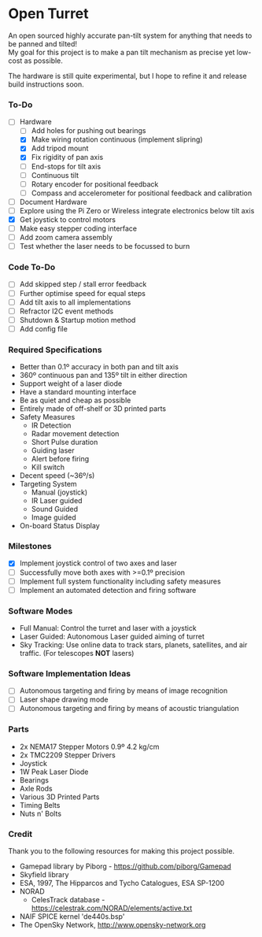 # Open Turret

An open sourced highly accurate pan-tilt system for anything that needs to be panned and tilted!\
My goal for this project is to make a pan tilt mechanism as precise yet low-cost as possible.

The hardware is still quite experimental, but I hope to refine it and release build instructions soon.

### To-Do

- [ ] Hardware
    - [ ] Add holes for pushing out bearings
    - [x] Make wiring rotation continuous (implement slipring)
    - [x] Add tripod mount
    - [x] Fix rigidity of pan axis
    - [ ] End-stops for tilt axis
    - [ ] Continuous tilt
    - [ ] Rotary encoder for positional feedback
    - [ ] Compass and accelerometer for positional feedback and calibration
- [ ] Document Hardware
- [ ] Explore using the Pi Zero or Wireless integrate electronics below tilt axis
- [x] Get joystick to control motors
- [ ] Make easy stepper coding interface
- [ ] Add zoom camera assembly
- [ ] Test whether the laser needs to be focussed to burn

### Code To-Do

- [ ] Add skipped step / stall error feedback
- [ ] Further optimise speed for equal steps
- [ ] Add tilt axis to all implementations
- [ ] Refractor I2C event methods
- [ ] Shutdown & Startup motion method
- [ ] Add config file

### Required Specifications

- Better than 0.1º accuracy in both pan and tilt axis
- 360º continuous pan and 135º tilt in either direction
- Support weight of a laser diode
- Have a standard mounting interface
- Be as quiet and cheap as possible
- Entirely made of off-shelf or 3D printed parts
- Safety Measures
    - IR Detection
    - Radar movement detection
    - Short Pulse duration
    - Guiding laser
    - Alert before firing
    - Kill switch
- Decent speed (~36º/s)
- Targeting System
    - Manual (joystick)
    - IR Laser guided
    - Sound Guided
    - Image guided
- On-board Status Display

### Milestones

- [x]  Implement joystick control of two axes and laser
- [ ]  Successfully move both axes with >=0.1º precision
- [ ]  Implement full system functionality including safety measures
- [ ]  Implement an automated detection and firing software

### Software Modes

- Full Manual: Control the turret and laser with a joystick
- Laser Guided: Autonomous Laser guided aiming of turret
- Sky Tracking: Use online data to track stars, planets, satellites, and air traffic. (For telescopes **NOT** lasers)

### Software Implementation Ideas

- [ ] Autonomous targeting and firing by means of image recognition
- [ ] Laser shape drawing mode
- [ ] Autonomous targeting and firing by means of acoustic triangulation

### Parts

- 2x NEMA17 Stepper Motors 0.9º 4.2 kg/cm
- 2x TMC2209 Stepper Drivers
- Joystick
- 1W Peak Laser Diode
- Bearings
- Axle Rods
- Various 3D Printed Parts
- Timing Belts
- Nuts n' Bolts

### Credit

Thank you to the following resources for making this project possible.

- Gamepad library by Piborg - https://github.com/piborg/Gamepad
- Skyfield library
- ESA, 1997, The Hipparcos and Tycho Catalogues, ESA SP-1200
- NORAD
    - CelesTrack database - https://celestrak.com/NORAD/elements/active.txt
- NAIF SPICE kernel 'de440s.bsp'
- The OpenSky Network, http://www.opensky-network.org
